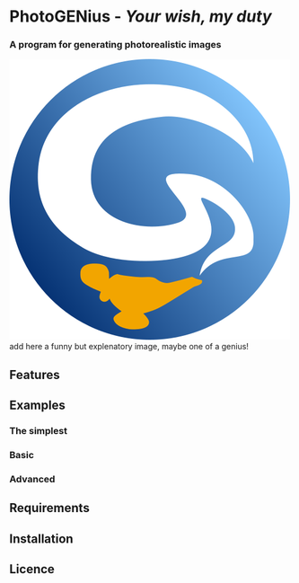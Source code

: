 # PhotoGENius - _Your wish, my duty_
### A program for generating photorealistic images

![](logo1.png)  add here a funny but explenatory image, maybe one of a genius!

## Features

## Examples
### The simplest
### Basic
### Advanced

## Requirements

## Installation

## Licence
